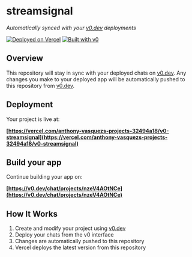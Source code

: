 # streamsignal

*Automatically synced with your [v0.dev](https://v0.dev) deployments*

[![Deployed on Vercel](https://img.shields.io/badge/Deployed%20on-Vercel-black?style=for-the-badge&logo=vercel)](https://vercel.com/anthony-vasquezs-projects-32494a18/v0-streamsignal)
[![Built with v0](https://img.shields.io/badge/Built%20with-v0.dev-black?style=for-the-badge)](https://v0.dev/chat/projects/nzeV4AOtNCe)

## Overview

This repository will stay in sync with your deployed chats on [v0.dev](https://v0.dev).
Any changes you make to your deployed app will be automatically pushed to this repository from [v0.dev](https://v0.dev).

## Deployment

Your project is live at:

**[https://vercel.com/anthony-vasquezs-projects-32494a18/v0-streamsignal](https://vercel.com/anthony-vasquezs-projects-32494a18/v0-streamsignal)**

## Build your app

Continue building your app on:

**[https://v0.dev/chat/projects/nzeV4AOtNCe](https://v0.dev/chat/projects/nzeV4AOtNCe)**

## How It Works

1. Create and modify your project using [v0.dev](https://v0.dev)
2. Deploy your chats from the v0 interface
3. Changes are automatically pushed to this repository
4. Vercel deploys the latest version from this repository